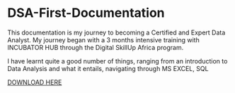 # DSA-First-Documentation

This documentation is my journey to becoming a Certified and Expert Data Analyst. My journey began with a 3 months intensive training with INCUBATOR HUB through the Digital SkillUp Africa program.

I have learnt quite a good number of things, ranging from an introduction to Data Analysis and what it entails, navigating through MS EXCEL, SQL

[DOWNLOAD HERE](https://www.microsoft.com)
